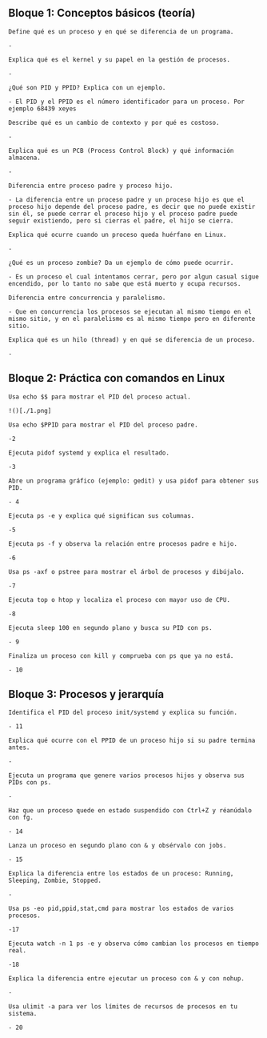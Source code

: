 ## Bloque 1: Conceptos básicos (teoría)

    Define qué es un proceso y en qué se diferencia de un programa.

    - 

    Explica qué es el kernel y su papel en la gestión de procesos.

    -

    ¿Qué son PID y PPID? Explica con un ejemplo.

    - El PID y el PPID es el número identificador para un proceso. Por ejemplo 68439 xeyes

    Describe qué es un cambio de contexto y por qué es costoso.

    -

    Explica qué es un PCB (Process Control Block) y qué información almacena.

    -

    Diferencia entre proceso padre y proceso hijo.
    
    - La diferencia entre un proceso padre y un proceso hijo es que el proceso hijo depende del proceso padre, es decir que no puede existir sin él, se puede cerrar el proceso hijo y el proceso padre puede seguir existiendo, pero si cierras el padre, el hijo se cierra.

    Explica qué ocurre cuando un proceso queda huérfano en Linux.
    
    -

    ¿Qué es un proceso zombie? Da un ejemplo de cómo puede ocurrir.
    
    - Es un proceso el cual intentamos cerrar, pero por algun casual sigue encendido, por lo tanto no sabe que está muerto y ocupa recursos.

    Diferencia entre concurrencia y paralelismo.
    
    - Que en concurrencia los procesos se ejecutan al mismo tiempo en el mismo sitio, y en el paralelismo es al mismo tiempo pero en diferente sitio.

    Explica qué es un hilo (thread) y en qué se diferencia de un proceso.

    -



## Bloque 2: Práctica con comandos en Linux

    Usa echo $$ para mostrar el PID del proceso actual.

    !()[./1.png]

    Usa echo $PPID para mostrar el PID del proceso padre.

    -2

    Ejecuta pidof systemd y explica el resultado.

    -3

    Abre un programa gráfico (ejemplo: gedit) y usa pidof para obtener sus PID.

    - 4

    Ejecuta ps -e y explica qué significan sus columnas.

    -5

    Ejecuta ps -f y observa la relación entre procesos padre e hijo.

    -6

    Usa ps -axf o pstree para mostrar el árbol de procesos y dibújalo.

    -7

    Ejecuta top o htop y localiza el proceso con mayor uso de CPU.

    -8

    Ejecuta sleep 100 en segundo plano y busca su PID con ps.

    - 9

    Finaliza un proceso con kill y comprueba con ps que ya no está.

    - 10




## Bloque 3: Procesos y jerarquía

    Identifica el PID del proceso init/systemd y explica su función.
    
    - 11
    
    Explica qué ocurre con el PPID de un proceso hijo si su padre termina antes.
    
    -

    Ejecuta un programa que genere varios procesos hijos y observa sus PIDs con ps.
    
    -

    Haz que un proceso quede en estado suspendido con Ctrl+Z y réanúdalo con fg.
    
    - 14
    
    Lanza un proceso en segundo plano con & y obsérvalo con jobs.
    
    - 15

    Explica la diferencia entre los estados de un proceso: Running, Sleeping, Zombie, Stopped.
    
    - 

    Usa ps -eo pid,ppid,stat,cmd para mostrar los estados de varios procesos.
    
    -17

    Ejecuta watch -n 1 ps -e y observa cómo cambian los procesos en tiempo real.
    
    -18
    
    Explica la diferencia entre ejecutar un proceso con & y con nohup.
    
    -

    Usa ulimit -a para ver los límites de recursos de procesos en tu sistema.

    - 20

